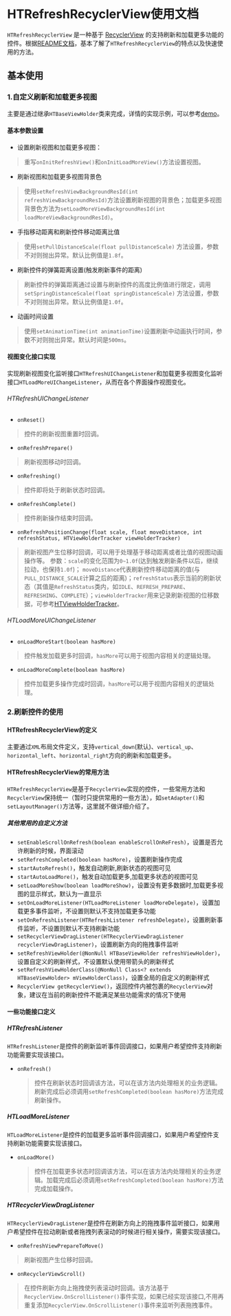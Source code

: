 # HTRefreshRecyclerView使用文档
`HTRefreshRecyclerView` 是一种基于 [RecyclerView](http://developer.android.com/reference/android/support/v7/widget/RecyclerView.html) 的支持刷新和加载更多功能的控件。根据[README文档](https://github.com/NEYouFan/ht-refreshrecyclerview/blob/master/README.md)，基本了解了`HTRefreshRecyclerView`的特点以及快速使用的方法。

## 基本使用
### 1.自定义刷新和加载更多视图
主要是通过继承`HTBaseViewHolder`类来完成，详情的实现示例，可以参考[demo](https://github.com/NEYouFan/ht-refreshrecyclerview/tree/master/demo)。
#### 基本参数设置
* 设置刷新视图和加载更多视图：
>重写`onInitRefreshView()`和`onInitLoadMoreView()`方法设置视图。

* 刷新视图和加载更多视图背景色
>使用`setRefreshViewBackgroundResId(int refreshViewBackgroundResId)`方法设置刷新视图的背景色；加载更多视图背景色方法为`setLoadMoreViewBackgroundResId(int loadMoreViewBackgroundResId)`。

* 手指移动距离和刷新控件移动距离比值
>使用`setPullDistanceScale(float pullDistanceScale)` 方法设置，参数不对则抛出异常。默认比例值是`1.8f`。

* 刷新控件的弹簧距离设置(触发刷新事件的距离)
>刷新控件的弹簧距离通过设置与刷新控件的高度比例值进行限定，调用`setSpringDistanceScale(float springDistanceScale)` 方法设置，参数不对则抛出异常。默认比例值是`1.0f`。

* 动画时间设置
>使用`setAnimationTime(int animationTime)`设置刷新中动画执行时间，参数不对则抛出异常。默认时间是`500ms`。

#### 视图变化接口实现
实现刷新视图变化监听接口`HTRefreshUIChangeListener`和加载更多视图变化监听接口`HTLoadMoreUIChangeListener`，从而在各个界面操作视图变化。

###### HTRefreshUIChangeListener
* `onReset()`
> 控件的刷新视图重置时回调。

* `onRefreshPrepare()`
> 刷新视图移动时回调。

* `onRefreshing()`
> 控件即将处于刷新状态时回调。

* `onRefreshComplete()`
> 控件刷新操作结束时回调。

* `onRefreshPositionChange(float scale, float moveDistance, int refreshStatus, HTViewHolderTracker viewHolderTracker)`
>刷新视图产生位移时回调，可以用于处理基于移动距离或者比值的视图动画操作等。
>参数：`scale`的变化范围为`0~1.0f`(达到触发刷新条件以后，继续拉动，也保持`1.0f`)； `moveDistance`代表刷新控件移动距离的值(与`PULL_DISTANCE_SCALE`计算之后的距离)；`refreshStatus`表示当前的刷新状态（其值是`RefreshStatus`类内，如`IDLE`、`REFRESH_PREPARE`、`REFRESHING`、`COMPLETE`）；`viewHolderTracker`用来记录刷新视图的位移数据，可参考[HTViewHolderTracker](https://github.com/NEYouFan/ht-refreshrecyclerview/blob/master/htrefreshrecyclerview/src/main/java/com/netease/hearttouch/htrefreshrecyclerview/base/HTViewHolderTracker.java)。

###### HTLoadMoreUIChangeListener
* `onLoadMoreStart(boolean hasMore)`
> 控件触发加载更多时回调，`hasMore`可以用于视图内容相关的逻辑处理。

* `onLoadMoreComplete(boolean hasMore)`
> 控件加载更多操作完成时回调，`hasMore`可以用于视图内容相关的逻辑处理。

### 2.刷新控件的使用
#### HTRefreshRecyclerView的定义
主要通过`XML`布局文件定义，支持`vertical_down`(默认)、`vertical_up`、`horizontal_left`、`horizontal_right`方向的刷新和加载更多。
#### HTRefreshRecyclerView的常用方法
`HTRefreshRecyclerView`是基于`RecyclerView`实现的控件，一些常用方法和`RecyclerView`保持统一（暂时只提供常用的一些方法），如`setAdapter()`和`setLayoutManager()`方法等，这里就不做详细介绍了。
##### 其他常用的自定义方法
* `setEnableScrollOnRefresh(boolean enableScrollOnReFresh)`，设置是否允许刷新的时候，界面滚动
* `setRefreshCompleted(boolean hasMore)`，设置刷新操作完成
* `startAutoRefresh()`，触发自动刷新,刷新状态的视图可见
* `startAutoLoadMore()`，触发自动加载更多,加载更多状态的视图可见
* `setLoadMoreShow(boolean loadMoreShow)`，设置没有更多数据时,加载更多视图的显示样式，默认为一直显示
* `setOnLoadMoreListener(HTLoadMoreListener loadMoreDelegate)`，设置加载更多事件监听，不设置则默认不支持加载更多功能
* `setOnRefreshListener(HTRefreshListener refreshDelegate)`，设置刷新事件监听，不设置则默认不支持刷新功能
* `setRecyclerViewDragListener(HTRecyclerViewDragListener recyclerViewDragListener)`，设置刷新方向的拖拽事件监听
* `setRefreshViewHolder(@NonNull HTBaseViewHolder refreshViewHolder)`，设置自定义的刷新样式，不设置默认使用带箭头的刷新样式
* `setRefreshViewHolderClass(@NonNull Class<? extends HTBaseViewHolder> mViewHolderClass)`，设置全局的自定义的刷新样式
* `RecyclerView getRecyclerView()`，返回控件内被包裹的`RecyclerView`对象，建议在当前的刷新控件不能满足某些功能需求的情况下使用

#### 一些功能接口定义 
##### HTRefreshListener 
`HTRefreshListener`是控件的刷新监听事件回调接口，如果用户希望控件支持刷新功能需要实现该接口。

* `onRefresh()`

    > 控件在刷新状态时回调该方法，可以在该方法内处理相关的业务逻辑。刷新完成后必须调用`setRefreshCompleted(boolean hasMore)`方法完成刷新操作。

##### HTLoadMoreListener
`HTLoadMoreListener`是控件的加载更多监听事件回调接口，如果用户希望控件支持刷新功能需要实现该接口。

* `onLoadMore()`

    > 控件在加载更多状态时回调该方法，可以在该方法内处理相关的业务逻辑。加载完成后必须调用`setRefreshCompleted(boolean hasMore)`方法完成加载操作。


##### HTRecyclerViewDragListener
`HTRecyclerViewDragListener`是控件在刷新方向上的拖拽事件监听接口，如果用户希望控件在拉动刷新或者拖拽列表滚动的时候进行相关操作，需要实现该接口。

* `onRefreshViewPrepareToMove()`    
> 刷新视图产生位移时回调。

* `onRecyclerViewScroll()`    
> 在控件刷新方向上拖拽使列表滚动时回调。该方法基于`RecyclerView.OnScrollListener()`事件实现，如果已经实现该接口,不用再重复添加`RecyclerView.OnScrollListener()`事件来监听列表拖拽事件。
      
   

